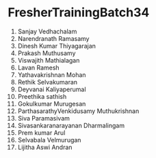 # FresherTrainingBatch34
1. Sanjay Vedhachalam
2. Narendranath Ramasamy
3. Dinesh Kumar Thiyagarajan
4. Prakash Muthusamy
5. Viswajith Mathialagan
6. Lavan Ramesh
7. Yathavakrishnan Mohan
8. Rethik Selvakumaran
9. Deyvanai Kaliyaperumal
10. Preethika sathish
11. Gokulkumar Murugesan
12. ParthasarathyVenkidusamy Muthukrishnan
13. Siva Paramasivam
14. Sivasankaranarayanan Dharmalingam
15. Prem kumar Arul
16. Selvabala Velmurugan
17. Lijitha Aswi Andran
